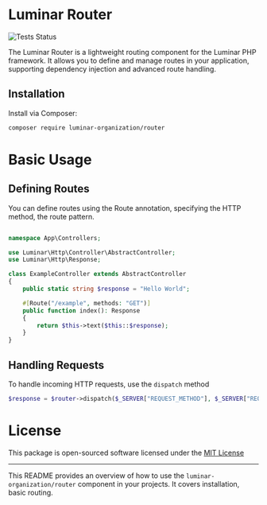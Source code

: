 # Luminar Router
![Tests Status](https://img.shields.io/github/actions/workflow/status/luminar-organization/router/tests.yml?label=Tests)

The Luminar Router is a lightweight routing component for the Luminar PHP framework. It allows you to define and manage routes in your application, supporting dependency injection and advanced route handling.

## Installation

Install via Composer:

```bash
composer require luminar-organization/router
```

# Basic Usage

## Defining Routes

You can define routes using the Route annotation, specifying the HTTP method, the route pattern.

```php

namespace App\Controllers;

use Luminar\Http\Controller\AbstractController;
use Luminar\Http\Response;

class ExampleController extends AbstractController
{
    public static string $response = "Hello World";

    #[Route("/example", methods: "GET")]
    public function index(): Response
    {
        return $this->text($this::$response);
    }
}
```

## Handling Requests
To handle incoming HTTP requests, use the `dispatch` method
```php
$response = $router->dispatch($_SERVER["REQUEST_METHOD"], $_SERVER["REQUEST_URI"]);
```

# License
This package is open-sourced software licensed under the [MIT License](LICENSE)

---

This README provides an overview of how to use the `luminar-organization/router` component in your projects. It covers installation, basic routing.